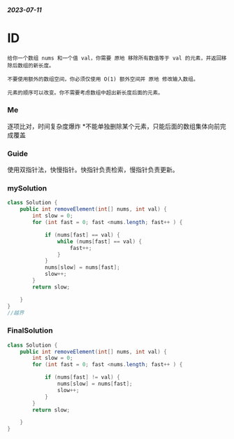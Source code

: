 ##### 2023-07-11
# ID
```
给你一个数组 nums 和一个值 val，你需要 原地 移除所有数值等于 val 的元素，并返回移除后数组的新长度。

不要使用额外的数组空间，你必须仅使用 O(1) 额外空间并 原地 修改输入数组。

元素的顺序可以改变。你不需要考虑数组中超出新长度后面的元素。
```
 
### Me
逐项比对，时间复杂度爆炸
*不能单独删除某个元素，只能后面的数组集体向前完成覆盖

### Guide
使用双指针法，快慢指针。快指针负责检索，慢指针负责更新。

### mySolution
```java
class Solution {
    public int removeElement(int[] nums, int val) {
        int slow = 0;
        for (int fast = 0; fast <nums.length; fast++ ) {

            if (nums[fast] == val) {
                while (nums[fast] == val) {
                    fast++;
                }
            }
            nums[slow] = nums[fast];
            slow++;
        }
        return slow;

    }
}
//越界
```
### FinalSolution
```java
class Solution {
    public int removeElement(int[] nums, int val) {
        int slow = 0;
        for (int fast = 0; fast <nums.length; fast++ ) {

            if (nums[fast] != val) {
                nums[slow] = nums[fast];
                slow++;
            }
        }
        return slow;

    }
}
```
